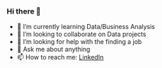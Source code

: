 ### Hi there 👋

- 🌱 I’m currently learning Data/Business Analysis
- 👯 I’m looking to collaborate on Data projects
- 🤔 I’m looking for help with the finding a job
- 💬 Ask me about anything 
- 📫 How to reach me: [LinkedIn](https://www.linkedin.com/in/otabek-rakhimov-a801761a4/)
